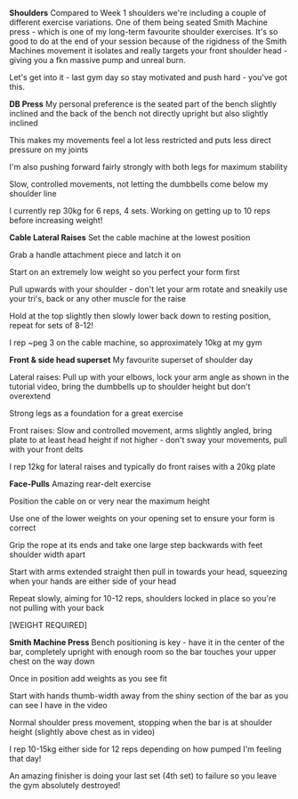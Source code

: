 **Shoulders**
Compared to Week 1 shoulders we're including a couple of different exercise variations. One of them being seated Smith Machine press - which is one of my long-term favourite shoulder exercises. It's so good to do at the end of your session because of the rigidness of the Smith Machines movement it isolates and really targets your front shoulder head - giving you a fkn massive pump and unreal burn.

Let's get into it - last gym day so stay motivated and push hard - you've got this.

**DB Press**
My personal preference is the seated part of the bench slightly inclined and the back of the bench not directly upright but also slightly inclined

This makes my movements feel a lot less restricted and puts less direct pressure on my joints

I'm also pushing forward fairly strongly with both legs for maximum stability

Slow, controlled movements, not letting the dumbbells come below my shoulder line

I currently rep 30kg for 6 reps, 4 sets. Working on getting up to 10 reps before increasing weight!

**Cable Lateral Raises**
Set the cable machine at the lowest position

Grab a handle attachment piece and latch it on

Start on an extremely low weight so you perfect your form first

Pull upwards with your shoulder - don't let your arm rotate and sneakily use your tri's, back or any other muscle for the raise

Hold at the top slightly then slowly lower back down to resting position, repeat for sets of 8-12!

I rep ~peg 3 on the cable machine, so approximately 10kg at my gym

**Front & side head superset**
My favourite superset of shoulder day

Lateral raises: Pull up with your elbows, lock your arm angle as shown in the tutorial video, bring the dumbbells up to shoulder height but don't overextend

Strong legs as a foundation for a great exercise

Front raises: Slow and controlled movement, arms slightly angled, bring plate to at least head height if not higher - don't sway your movements, pull with your front delts

I rep 12kg for lateral raises and typically do front raises with a 20kg plate

**Face-Pulls**
Amazing rear-delt exercise

Position the cable on or very near the maximum height

Use one of the lower weights on your opening set to ensure your form is correct

Grip the rope at its ends and take one large step backwards with feet shoulder width apart

Start with arms extended straight then pull in towards your head, squeezing when your hands are either side of your head

Repeat slowly, aiming for 10-12 reps, shoulders locked in place so you're not pulling with your back

[WEIGHT REQUIRED]

**Smith Machine Press**
Bench positioning is key - have it in the center of the bar, completely upright with enough room so the bar touches your upper chest on the way down

Once in position add weights as you see fit

Start with hands thumb-width away from the shiny section of the bar as you can see I have in the video

Normal shoulder press movement, stopping when the bar is at shoulder height (slightly above chest as in video)

I rep 10-15kg either side for 12 reps depending on how pumped I'm feeling that day!

An amazing finisher is doing your last set (4th set) to failure so you leave the gym absolutely destroyed!
